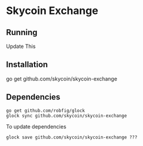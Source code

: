 Skycoin Exchange
=======

Running
-------

Update This

Installation
------------

go get github.com/skycoin/skycoin-exchange

Dependencies
---

```
go get github.com/robfig/glock
glock sync github.com/skycoin/skycoin-exchange
```

To update dependencies
```
glock save github.com/skycoin/skycoin-exchange ???
```
